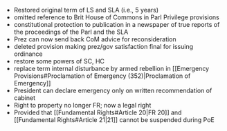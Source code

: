 - Restored original term of LS and  SLA (i.e., 5 years)
- omitted reference to Brit House of Commons in Parl Privilege provisions
- constitutional protection to publication in a newspaper of true reports of the proceedings of the Parl and the SLA
- Prez can now send back CoM advice for reconsideration
- deleted provision making prez/gov satisfaction final for issuing ordinance
- restore some powers of SC, HC
- replace term internal disturbance by armed rebellion in [[Emergency Provisions#Proclamation of Emergency (352)|Proclamation of Emergency]]
- President can declare emergency only on written recommendation of cabinet
- Right to property no longer FR; now a legal right
- Provided that [[Fundamental Rights#Article 20|FR 20]] and [[Fundamental Rights#Article 21|21]] cannot be suspended during PoE